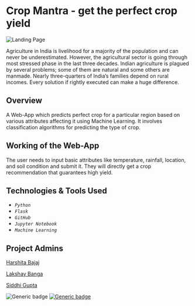 # Crop Mantra - get the perfect crop yield 

![Landing Page](https://github.com/lakshay2000/CropMantra/blob/main/Screenshot%20from%202022-03-08%2016-33-30.png)


Agriculture in India is livelihood for a majority of the population and can never be underestimated. However, the agricultural sector is going through most stressed phase in the last three decades. Indian agriculture is plagued by several problems; some of them are natural and some others are manmade. Nearly three-quarters of India’s families depend on rural incomes. Every solution if rightly executed can make a huge difference. 
## Overview
A Web-App which predicts perfect crop for a particular region based on various attributes affecting it using Machine Learning. It involves classification algorithms for predicting the type of crop. 
## Working of the Web-App
The user needs to input basic attributes like temperature, rainfall, location, and soil condition and submit it. They will directly get a crop recommendation that guarantees high yield.
## Technologies & Tools Used 
- *`Python`*
- *`Flask`*
- *`GitHub`*
- *`Jupyter Notebook`*
- *`Machine Learning`*
## Project Admins 
[Harshita Bajaj](https://github.com/Harshita-b)

[Lakshay Banga](https://github.com/lakshay2000)

[Siddhi Gupta](https://github.com/siddhiiguptaa)


![Generic badge](https://img.shields.io/badge/CropMantra-TechForGood-orange) [![Generic badge](https://img.shields.io/badge/visit-website-purple)](https://cropmantra.herokuapp.com/)
